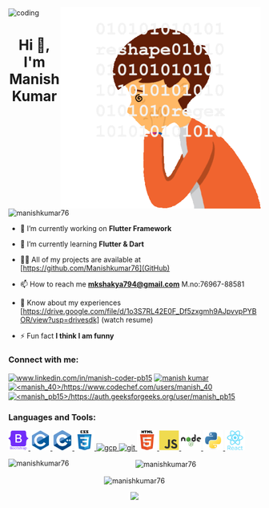 <img align="center" alt="coding" width="1000" height="500" src="My profile.gif" style="border-radus=2px;">
<img align="right" alt="codeing_gif" width="400" src="code-coding.gif">
<h1 align="center">Hi 👋, I'm Manish Kumar</h1>
<p align="left"> <img src="https://komarev.com/ghpvc/?username=manishkumar76&label=Profile%20views&color=0e75b6&style=flat" alt="manishkumar76" /> </p>

- 🔭 I’m currently working on **Flutter Framework**

- 🌱 I’m currently learning **Flutter & Dart**

- 👨‍💻 All of my projects are available at [https://github.com/Manishkumar76](GitHub)

- 📫 How to reach me **mkshakya794@gmail.com** M.no:76967-88581

- 📄 Know about my experiences [https://drive.google.com/file/d/1o3S7RL42E0F_Df5zxgmh9AJpvvpPYBOR/view?usp=drivesdk] (watch resume)

- ⚡ Fun fact **I think I am funny**

<h3 align="left">Connect with me:</h3>
<p align="left">
<a href="https://www.linkedin.com/in/manish-coder-pb15/" target="blank"><img align="center" src="https://raw.githubusercontent.com/rahuldkjain/github-profile-readme-generator/master/src/images/icons/Social/linked-in-alt.svg" alt="www.linkedin.com/in/manish-coder-pb15" height="30" width="40" /></a>
<a href="https://www.youtube.com/channel/UCqMN5e_OhvXBKVQMLyLJl7A" target="blank"><img align="center" src="https://raw.githubusercontent.com/rahuldkjain/github-profile-readme-generator/master/src/images/icons/Social/youtube.svg" alt="manish kumar" height="30" width="40" /></a>
<a href="https://www.codechef.com/users/<manish_40>/https://www.codechef.com/users/manish_40" target="blank"><img align="center" src="https://cdn.jsdelivr.net/npm/simple-icons@3.1.0/icons/codechef.svg" alt="<manish_40>/https://www.codechef.com/users/manish_40" height="30" width="40" /></a>
<a href="https://auth.geeksforgeeks.org/user/<manish_pb15>/https://auth.geeksforgeeks.org/user/manish_pb15" target="blank"><img align="center" src="https://raw.githubusercontent.com/rahuldkjain/github-profile-readme-generator/master/src/images/icons/Social/geeks-for-geeks.svg" alt="<manish_pb15>/https://auth.geeksforgeeks.org/user/manish_pb15" height="30" width="40" /></a>
</p>

<h3 align="left">Languages and Tools:</h3>
<p align="left"> <a href="https://getbootstrap.com" target="_blank" rel="noreferrer"> <img src="https://raw.githubusercontent.com/devicons/devicon/master/icons/bootstrap/bootstrap-plain-wordmark.svg" alt="bootstrap" width="40" height="40"/> </a> <a href="https://www.cprogramming.com/" target="_blank" rel="noreferrer"> <img src="https://raw.githubusercontent.com/devicons/devicon/master/icons/c/c-original.svg" alt="c" width="40" height="40"/> </a> <a href="https://www.w3schools.com/cpp/" target="_blank" rel="noreferrer"> <img src="https://raw.githubusercontent.com/devicons/devicon/master/icons/cplusplus/cplusplus-original.svg" alt="cplusplus" width="40" height="40"/> </a> <a href="https://www.w3schools.com/css/" target="_blank" rel="noreferrer"> <img src="https://raw.githubusercontent.com/devicons/devicon/master/icons/css3/css3-original-wordmark.svg" alt="css3" width="40" height="40"/> </a> <a href="https://cloud.google.com" target="_blank" rel="noreferrer"> <img src="https://www.vectorlogo.zone/logos/google_cloud/google_cloud-icon.svg" alt="gcp" width="40" height="40"/> </a> <a href="https://git-scm.com/" target="_blank" rel="noreferrer"> <img src="https://www.vectorlogo.zone/logos/git-scm/git-scm-icon.svg" alt="git" width="40" height="40"/> </a> <a href="https://www.w3.org/html/" target="_blank" rel="noreferrer"> <img src="https://raw.githubusercontent.com/devicons/devicon/master/icons/html5/html5-original-wordmark.svg" alt="html5" width="40" height="40"/> </a> <a href="https://developer.mozilla.org/en-US/docs/Web/JavaScript" target="_blank" rel="noreferrer"> <img src="https://raw.githubusercontent.com/devicons/devicon/master/icons/javascript/javascript-original.svg" alt="javascript" width="40" height="40"/> </a> <a href="https://nodejs.org" target="_blank" rel="noreferrer"> <img src="https://raw.githubusercontent.com/devicons/devicon/master/icons/nodejs/nodejs-original-wordmark.svg" alt="nodejs" width="40" height="40"/> </a> <a href="https://www.python.org" target="_blank" rel="noreferrer"> <img src="https://raw.githubusercontent.com/devicons/devicon/master/icons/python/python-original.svg" alt="python" width="40" height="40"/> </a> 
  <a href="https://reactjs.org/" target="_blank" rel="noreferrer"> 
  <img src="https://raw.githubusercontent.com/devicons/devicon/master/icons/react/react-original-wordmark.svg" alt="react" width="40" height="40"/> </a> </p>

<center><p><img align="left" src="https://github-readme-stats.vercel.app/api/top-langs?username=manishkumar76&show_icons=true&locale=en&layout=compact" alt="manishkumar76" /></p></center>

<center><p>&nbsp;<img align="center" src="https://github-readme-stats.vercel.app/api?username=manishkumar76&show_icons=true&locale=en" alt="manishkumar76" /></p></center>

<center><p><img align="center" src="https://github-readme-streak-stats.herokuapp.com/?user=manishkumar76&" alt="manishkumar76" /></p></center>
<center><img src="Manish kumar.gif"></center>
